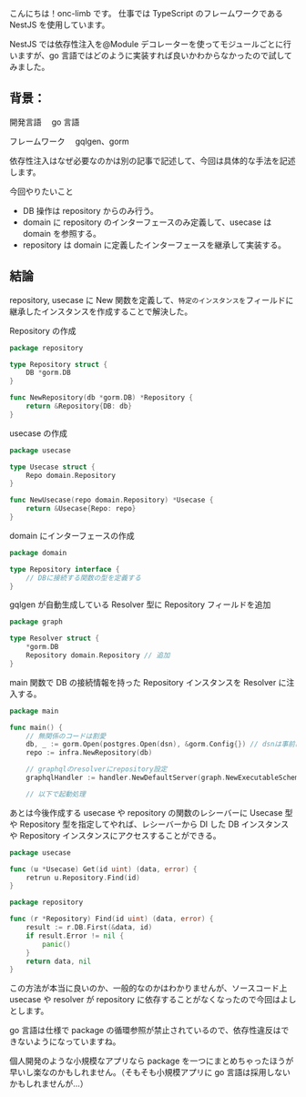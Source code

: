 こんにちは！onc-limb です。
仕事では TypeScript のフレームワークである NestJS を使用しています。

NestJS では依存性注入を@Module デコレーターを使ってモジュールごとに行いますが、go 言語ではどのように実装すれば良いかわからなかったので試してみました。

## 背景：

開発言語　 go 言語

フレームワーク　 gqlgen、gorm

依存性注入はなぜ必要なのかは別の記事で記述して、今回は具体的な手法を記述します。

今回やりたいこと

-   DB 操作は repository からのみ行う。
-   domain に repository のインターフェースのみ定義して、usecase は domain を参照する。
-   repository は domain に定義したインターフェースを継承して実装する。

## 結論

repository, usecase に New 関数を定義して、`特定のインスタンスを`フィールドに継承したインスタンスを作成することで解決した。

Repository の作成

```go
package repository

type Repository struct {
	DB *gorm.DB
}

func NewRepository(db *gorm.DB) *Repository {
	return &Repository{DB: db}
}

```

usecase の作成

```go
package usecase

type Usecase struct {
	Repo domain.Repository
}

func NewUsecase(repo domain.Repository) *Usecase {
	return &Usecase{Repo: repo}
}
```

domain にインターフェースの作成

```go
package domain

type Repository interface {
	// DBに接続する関数の型を定義する
}
```

gqlgen が自動生成している Resolver 型に Repository フィールドを追加

```go
package graph

type Resolver struct {
	*gorm.DB
	Repository domain.Repository // 追加
}
```

main 関数で DB の接続情報を持った Repository インスタンスを Resolver に注入する。

```go
package main

func main() {
	// 無関係のコードは割愛
	db, _ := gorm.Open(postgres.Open(dsn), &gorm.Config{}) // dsnは事前に定義
	repo := infra.NewRepository(db)

	// graphqlのresolverにrepository設定
	graphqlHandler := handler.NewDefaultServer(graph.NewExecutableSchema(graph.Config{Resolvers: &graph.Resolver{Repository: repo}}))

	// 以下で起動処理
```

あとは今後作成する usecase や repository の関数のレシーバーに Usecase 型や Repository 型を指定してやれば、レシーバーから DI した DB インスタンスや Repository インスタンスにアクセスすることができる。

```go
package usecase

func (u *Usecase) Get(id uint) (data, error) {
	retrun u.Repository.Find(id)
}
```

```go
package repository

func (r *Repository) Find(id uint) (data, error) {
	result := r.DB.First(&data, id)
	if result.Error != nil {
		panic()
	}
	return data, nil
}
```

この方法が本当に良いのか、一般的なのかはわかりませんが、ソースコード上 usecase や resolver が repository に依存することがなくなったので今回はよしとします。

go 言語は仕様で package の循環参照が禁止されているので、依存性違反はできないようになっていますね。

個人開発のような小規模なアプリなら package を一つにまとめちゃったほうが早いし楽なのかもしれません。（そもそも小規模アプリに go 言語は採用しないかもしれませんが…）
